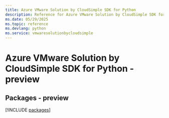 ```yaml
---
title: Azure VMware Solution by CloudSimple SDK for Python
description: Reference for Azure VMware Solution by CloudSimple SDK for Python
ms.date: 05/29/2025
ms.topic: reference
ms.devlang: python
ms.service: vmwaresolutionbycloudsimple
---
```

# Azure VMware Solution by CloudSimple SDK for Python - preview
## Packages - preview
[!INCLUDE [packages](vmware-solution-by-cloudsimple-index.md)]